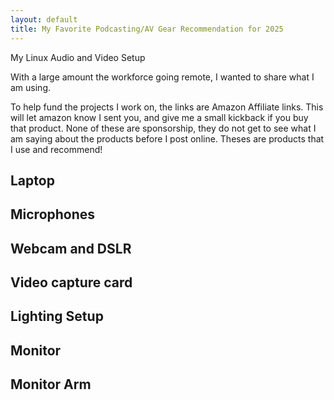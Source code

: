 ```yaml
---
layout: default
title: My Favorite Podcasting/AV Gear Recommendation for 2025
---
```


My Linux Audio and Video Setup

With a large amount the workforce going remote, I wanted to share what I am using.

To help fund the projects I work on, the links are Amazon Affiliate links. This will let amazon know I sent you, and give me a small kickback if you buy that product. None of these are sponsorship, they do not get to see what I am saying about the products before I post online. Theses are products that I use and recommend!

## Laptop 

## Microphones

## Webcam and DSLR

## Video capture card

## Lighting Setup

## Monitor

## Monitor Arm

